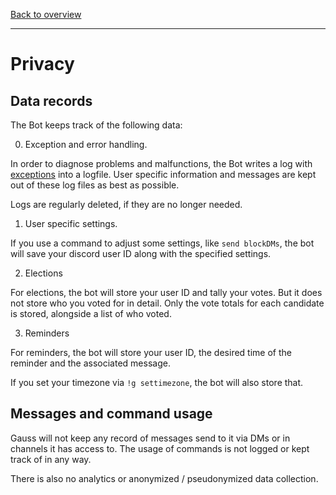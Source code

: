 [Back to overview](./README.md)

---

# Privacy

## Data records

The Bot keeps track of the following data:

0. Exception and error handling.

In order to diagnose problems and malfunctions, the Bot writes a log with [exceptions](https://en.wikipedia.org/wiki/Exception_handling) into a logfile. User specific information and messages are kept out of these log files as best as possible.

Logs are regularly deleted, if they are no longer needed.

1. User specific settings.

If you use a command to adjust some settings, like `send blockDMs`, the bot will save your discord user ID along with the specified settings.

2. Elections

For elections, the bot will store your user ID and tally your votes. But it does not store who you voted for in detail. Only the vote totals for each candidate is stored, alongside a list of who voted.

3. Reminders

For reminders, the bot will store your user ID, the desired time of the reminder and the associated message.

If you set your timezone via `!g settimezone`, the bot will also store that.

## Messages and command usage

Gauss will not keep any record of messages send to it via DMs or in channels it has access to.
The usage of commands is not logged or kept track of in any way.

There is also no analytics or anonymized / pseudonymized data collection.
